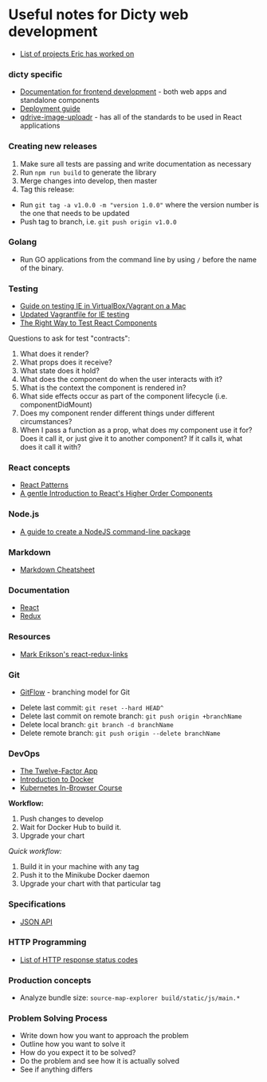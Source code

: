 # Useful notes for Dicty web development

* [List of projects Eric has worked on](https://github.com/dictybase-playground/dev-notes/blob/master/Eric's%20Projects.md)

### dicty specific

* [Documentation for frontend development](https://gist.github.com/cybersiddhu/bc9025e4413c3e3dbf748d3916c7039e#file-frontend-development-md) - both web apps and standalone components
* [Deployment guide](https://github.com/dictyBase/Migration/blob/master/deploy.md)
* [gdrive-image-uploadr](https://github.com/dictybase-playground/gdrive-image-uploadr/tree/develop) - has all of the standards to be used in React applications

### Creating new releases

1.  Make sure all tests are passing and write documentation as necessary
2.  Run `npm run build` to generate the library
3.  Merge changes into develop, then master
4.  Tag this release:

* Run `git tag -a v1.0.0 -m "version 1.0.0"` where the version number is the one that needs to be updated
* Push tag to branch, i.e. `git push origin v1.0.0`

### Golang

* Run GO applications from the command line by using `/` before the name of the binary.

### Testing

* [Guide on testing IE in VirtualBox/Vagrant on a Mac](https://bluegg.co.uk/writing/testing-ie-in-a-virtualbox-in-a-vagrant-in-a-mac-in-a-bluegg)
* [Updated Vagrantfile for IE testing](https://gist.github.com/anthonysterling/7cb85670b36821122a4a)
* [The Right Way to Test React Components](https://medium.freecodecamp.org/the-right-way-to-test-react-components-548a4736ab22)

Questions to ask for test "contracts":
1) What does it render?
2) What props does it receive?
3) What state does it hold?
4) What does the component do when the user interacts with it?
5) What is the context the component is rendered in?
6) What side effects occur as part of the component lifecycle (i.e. componentDidMount)
7) Does my component render different things under different circumstances?
8) When I pass a function as a prop, what does my component use it for? Does it call it, or just give it to another component? If it calls it, what does it call it with?

### React concepts

* [React Patterns](https://reactpatterns.com/)
* [A gentle Introduction to React's Higher Order Components](https://www.robinwieruch.de/gentle-introduction-higher-order-components/)

### Node.js

* [A guide to create a NodeJS command-line package](https://medium.com/netscape/a-guide-to-create-a-nodejs-command-line-package-c2166ad0452e)

### Markdown

* [Markdown Cheatsheet](https://github.com/adam-p/markdown-here/wiki/Markdown-Cheatsheet)

### Documentation

* [React](https://reactjs.org/docs/hello-world.html)
* [Redux](https://redux.js.org/)

### Resources

* [Mark Erikson's react-redux-links](https://github.com/markerikson/react-redux-links)

### Git

* [GitFlow](https://datasift.github.io/gitflow/IntroducingGitFlow.html) - branching model for Git

- Delete last commit: `git reset --hard HEAD^`
- Delete last commit on remote branch: `git push origin +branchName`
- Delete local branch: `git branch -d branchName`
- Delete remote branch: `git push origin --delete branchName`

### DevOps

* [The Twelve-Factor App](https://12factor.net/)
* [Introduction to Docker](http://blog.brew.com.hk/introduction-to-docker/)
* [Kubernetes In-Browser Course](https://www.katacoda.com/courses/kubernetes)

**Workflow:**
1. Push changes to develop
2. Wait for Docker Hub to build it.
3. Upgrade your chart

*Quick workflow:*
1. Build it in your machine with any tag
2. Push it to the Minikube Docker daemon
3. Upgrade your chart with that particular tag

### Specifications

* [JSON API](http://jsonapi.org/)

### HTTP Programming

* [List of HTTP response status codes](https://developer.mozilla.org/en-US/docs/Web/HTTP/Status)

### Production concepts
* Analyze bundle size: `source-map-explorer build/static/js/main.*`

### Problem Solving Process

* Write down how you want to approach the problem
* Outline how you want to solve it
* How do you expect it to be solved?
* Do the problem and see how it is actually solved
* See if anything differs
